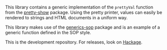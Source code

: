 This library contains a generic implementation of the `prettyVal` function
from the [pretty-show][0] package. Using the pretty printer, values can
easily be rendered to strings and HTML documents in a uniform way.

This library makes use of the [generics-sop][1] package and is an example
of a generic function defined in the SOP style.

This is the development repository. For releases, look on [Hackage][2].

[0]: https://hackage.haskell.org/pretty-show
[1]: https://github.com/well-typed/generics-sop
[2]: https://hackage.haskell.org/pretty-sop
